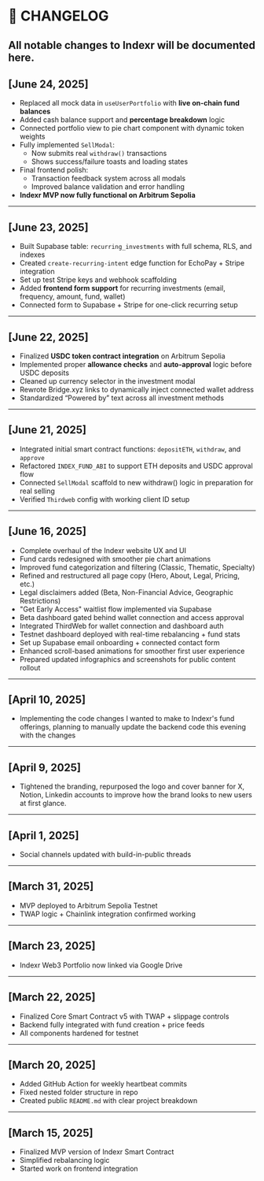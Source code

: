 # 📜 CHANGELOG

All notable changes to Indexr will be documented here.
---

## [June 24, 2025]
- Replaced all mock data in `useUserPortfolio` with **live on-chain fund balances**
- Added cash balance support and **percentage breakdown** logic
- Connected portfolio view to pie chart component with dynamic token weights
- Fully implemented `SellModal`:
  - Now submits real `withdraw()` transactions
  - Shows success/failure toasts and loading states
- Final frontend polish:
  - Transaction feedback system across all modals
  - Improved balance validation and error handling
- **Indexr MVP now fully functional on Arbitrum Sepolia**

---

## [June 23, 2025]
- Built Supabase table: `recurring_investments` with full schema, RLS, and indexes
- Created `create-recurring-intent` edge function for EchoPay + Stripe integration
- Set up test Stripe keys and webhook scaffolding
- Added **frontend form support** for recurring investments (email, frequency, amount, fund, wallet)
- Connected form to Supabase + Stripe for one-click recurring setup

---
## [June 22, 2025]
- Finalized **USDC token contract integration** on Arbitrum Sepolia
- Implemented proper **allowance checks** and **auto-approval** logic before USDC deposits
- Cleaned up currency selector in the investment modal
- Rewrote Bridge.xyz links to dynamically inject connected wallet address
- Standardized “Powered by” text across all investment methods

---

## [June 21, 2025]
- Integrated initial smart contract functions: `depositETH`, `withdraw`, and `approve`
- Refactored `INDEX_FUND_ABI` to support ETH deposits and USDC approval flow
- Connected `SellModal` scaffold to new withdraw() logic in preparation for real selling
- Verified `Thirdweb` config with working client ID setup

---

## [June 16, 2025]
- Complete overhaul of the Indexr website UX and UI
- Fund cards redesigned with smoother pie chart animations
- Improved fund categorization and filtering (Classic, Thematic, Specialty)
- Refined and restructured all page copy (Hero, About, Legal, Pricing, etc.)
- Legal disclaimers added (Beta, Non-Financial Advice, Geographic Restrictions)
- "Get Early Access" waitlist flow implemented via Supabase
- Beta dashboard gated behind wallet connection and access approval
- Integrated ThirdWeb for wallet connection and dashboard auth
- Testnet dashboard deployed with real-time rebalancing + fund stats
- Set up Supabase email onboarding + connected contact form
- Enhanced scroll-based animations for smoother first user experience
- Prepared updated infographics and screenshots for public content rollout

---

## [April 10, 2025]
- Implementing the code changes I wanted to make to Indexr's fund offerings, planning to manually update the backend code this evening with the changes

---

## [April 9, 2025]
- Tightened the branding, repurposed the logo and cover banner for X, Notion, Linkedin accounts to improve how the brand looks to new users at first glance.

---

## [April 1, 2025]
- Social channels updated with build-in-public threads

---

## [March 31, 2025]
- MVP deployed to Arbitrum Sepolia Testnet
- TWAP logic + Chainlink integration confirmed working

---

## [March 23, 2025]
- Indexr Web3 Portfolio now linked via Google Drive

---

## [March 22, 2025]
- Finalized Core Smart Contract v5 with TWAP + slippage controls
- Backend fully integrated with fund creation + price feeds
- All components hardened for testnet

---

## [March 20, 2025]
- Added GitHub Action for weekly heartbeat commits
- Fixed nested folder structure in repo
- Created public `README.md` with clear project breakdown

---

## [March 15, 2025]
- Finalized MVP version of Indexr Smart Contract
- Simplified rebalancing logic
- Started work on frontend integration
